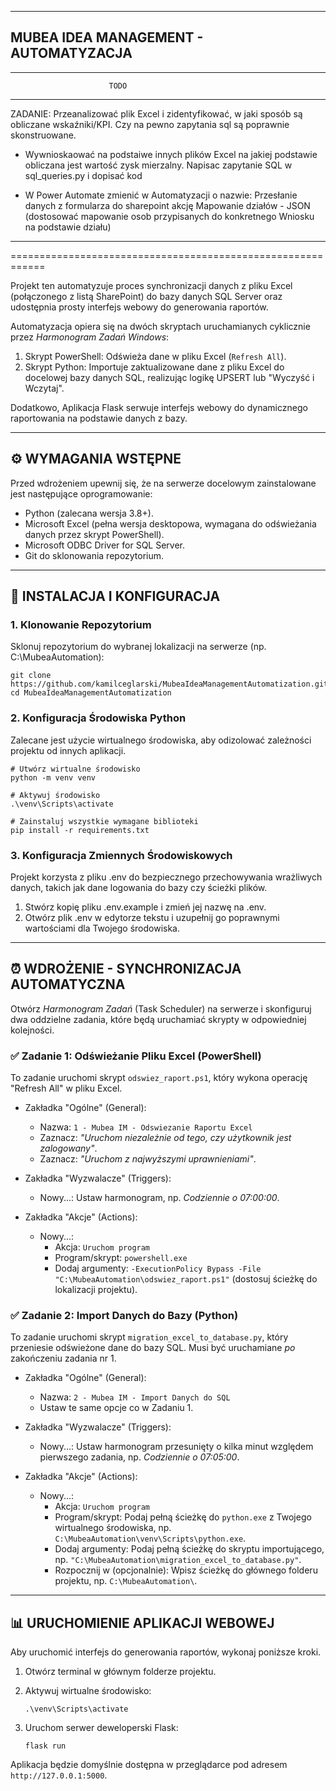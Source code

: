 ----------------------------------------
MUBEA IDEA MANAGEMENT - AUTOMATYZACJA
----------------------------------------
----------------------------------------
                          TODO
----------------------------------------

ZADANIE: Przeanalizować plik Excel i zidentyfikować, w jaki sposób są obliczane wskaźniki/KPI. Czy na pewno zapytania sql są poprawnie skonstruowane. 

- Wywnioskaować na podstaiwe innych plików Excel na jakiej podstawie obliczana jest wartość zysk mierzalny. 
  Napisac zapytanie SQL w sql_queries.py i dopisać kod 

- W Power Automate zmienić w Automatyzacji o nazwie: Przesłanie danych z formularza do sharepoint akcję Mapowanie działów - JSON
  (dostosować mapowanie osob przypisanych do konkretnego Wniosku na podstawie działu)

  

------------------------------------------------------------

============================================================


Projekt ten automatyzuje proces synchronizacji danych z pliku Excel (połączonego z listą SharePoint) do bazy danych SQL Server oraz udostępnia prosty interfejs webowy do generowania raportów.

Automatyzacja opiera się na dwóch skryptach uruchamianych cyklicznie przez *Harmonogram Zadań Windows*:

1.  Skrypt PowerShell: Odświeża dane w pliku Excel (`Refresh All`).
2.  Skrypt Python: Importuje zaktualizowane dane z pliku Excel do docelowej bazy danych SQL, realizując logikę UPSERT lub "Wyczyść i Wczytaj".

Dodatkowo, Aplikacja Flask serwuje interfejs webowy do dynamicznego raportowania na podstawie danych z bazy.

----------------------------------------
⚙️ WYMAGANIA WSTĘPNE
----------------------------------------

Przed wdrożeniem upewnij się, że na serwerze docelowym zainstalowane jest następujące oprogramowanie:

* Python (zalecana wersja 3.8+).
* Microsoft Excel (pełna wersja desktopowa, wymagana do odświeżania danych przez skrypt PowerShell).
* Microsoft ODBC Driver for SQL Server.
* Git do sklonowania repozytorium.

----------------------------------------
🚀 INSTALACJA I KONFIGURACJA
----------------------------------------

### 1. Klonowanie Repozytorium

Sklonuj repozytorium do wybranej lokalizacji na serwerze (np. C:\MubeaAutomation):

    git clone https://github.com/kamilceglarski/MubeaIdeaManagementAutomatization.git
    cd MubeaIdeaManagementAutomatization


### 2. Konfiguracja Środowiska Python

Zalecane jest użycie wirtualnego środowiska, aby odizolować zależności projektu od innych aplikacji.

    # Utwórz wirtualne środowisko
    python -m venv venv

    # Aktywuj środowisko
    .\venv\Scripts\activate

    # Zainstaluj wszystkie wymagane biblioteki
    pip install -r requirements.txt


### 3. Konfiguracja Zmiennych Środowiskowych

Projekt korzysta z pliku .env do bezpiecznego przechowywania wrażliwych danych, takich jak dane logowania do bazy czy ścieżki plików.

1.  Stwórz kopię pliku .env.example i zmień jej nazwę na .env.
2.  Otwórz plik .env w edytorze tekstu i uzupełnij go poprawnymi wartościami dla Twojego środowiska.


----------------------------------------
⏰ WDROŻENIE - SYNCHRONIZACJA AUTOMATYCZNA
----------------------------------------

Otwórz *Harmonogram Zadań* (Task Scheduler) na serwerze i skonfiguruj dwa oddzielne zadania, które będą uruchamiać skrypty w odpowiedniej kolejności.

### ✅ Zadanie 1: Odświeżanie Pliku Excel (PowerShell)

To zadanie uruchomi skrypt `odswiez_raport.ps1`, który wykona operację "Refresh All" w pliku Excel.

* Zakładka "Ogólne" (General):
    -   Nazwa: `1 - Mubea IM - Odswiezanie Raportu Excel`
    -   Zaznacz: *"Uruchom niezależnie od tego, czy użytkownik jest zalogowany"*.
    -   Zaznacz: *"Uruchom z najwyższymi uprawnieniami"*.

* Zakładka "Wyzwalacze" (Triggers):
    -   Nowy...: Ustaw harmonogram, np. *Codziennie o 07:00:00*.

* Zakładka "Akcje" (Actions):
    -   Nowy...:
        -   Akcja: `Uruchom program`
        -   Program/skrypt: `powershell.exe`
        -   Dodaj argumenty: `-ExecutionPolicy Bypass -File "C:\MubeaAutomation\odswiez_raport.ps1"` (dostosuj ścieżkę do lokalizacji projektu).

### ✅ Zadanie 2: Import Danych do Bazy (Python)

To zadanie uruchomi skrypt `migration_excel_to_database.py`, który przeniesie odświeżone dane do bazy SQL. Musi być uruchamiane *po* zakończeniu zadania nr 1.

* Zakładka "Ogólne" (General):
    -   Nazwa: `2 - Mubea IM - Import Danych do SQL`
    -   Ustaw te same opcje co w Zadaniu 1.

* Zakładka "Wyzwalacze" (Triggers):
    -   Nowy...: Ustaw harmonogram przesunięty o kilka minut względem pierwszego zadania, np. *Codziennie o 07:05:00*.

* Zakładka "Akcje" (Actions):
    -   Nowy...:
        -   Akcja: `Uruchom program`
        -   Program/skrypt: Podaj pełną ścieżkę do `python.exe` z Twojego wirtualnego środowiska, np. `C:\MubeaAutomation\venv\Scripts\python.exe`.
        -   Dodaj argumenty: Podaj pełną ścieżkę do skryptu importującego, np. `"C:\MubeaAutomation\migration_excel_to_database.py"`.
        -   Rozpocznij w (opcjonalnie): Wpisz ścieżkę do głównego folderu projektu, np. `C:\MubeaAutomation\`.


----------------------------------------
📊 URUCHOMIENIE APLIKACJI WEBOWEJ
----------------------------------------

Aby uruchomić interfejs do generowania raportów, wykonaj poniższe kroki.

1.  Otwórz terminal w głównym folderze projektu.

2.  Aktywuj wirtualne środowisko:
    
        .\venv\Scripts\activate

3.  Uruchom serwer deweloperski Flask:

        flask run

Aplikacja będzie domyślnie dostępna w przeglądarce pod adresem `http://127.0.0.1:5000`.
